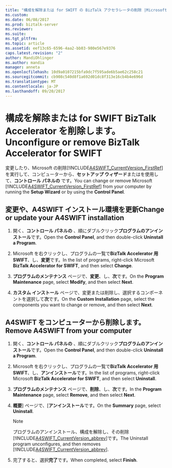 ```yaml
---
title: "構成を解除または for SWIFT の BizTalk アクセラレータの削除 |Microsoft ドキュメント"
ms.custom: 
ms.date: 06/08/2017
ms.prod: biztalk-server
ms.reviewer: 
ms.suite: 
ms.tgt_pltfrm: 
ms.topic: article
ms.assetid: eef13c65-6596-4aa2-bb03-980e567e9376
caps.latest.revision: "2"
author: MandiOhlinger
ms.author: mandia
manager: anneta
ms.openlocfilehash: 10d9a0107215bfa9dc7f595ade6b5ae62c258c21
ms.sourcegitcommit: cb908c540d8f1a692d01dc8f313e16cb4b4e696d
ms.translationtype: MT
ms.contentlocale: ja-JP
ms.lasthandoff: 09/20/2017
---
```

# <a name="unconfigure-or-remove-biztalk-accelerator-for-swift"></a><span data-ttu-id="54932-102">構成を解除または for SWIFT BizTalk Accelerator を削除します。</span><span class="sxs-lookup"><span data-stu-id="54932-102">Unconfigure or remove BizTalk Accelerator for SWIFT</span></span>
<span data-ttu-id="54932-103">変更したり、Microsoft の削除[!INCLUDE[A4SWIFT_CurrentVersion_FirstRef](../../includes/a4swift-currentversion-firstref-md.md)]を実行して、コンピューターから、**セットアップ ウィザード**またはを使用して、**コントロール パネルの** です。</span><span class="sxs-lookup"><span data-stu-id="54932-103">You can change or remove Microsoft [!INCLUDE[A4SWIFT_CurrentVersion_FirstRef](../../includes/a4swift-currentversion-firstref-md.md)] from your computer by running the **Setup Wizard** or by using the **Control Panel**.</span></span>  

## <a name="change-or-update-your-a4swift-installation"></a><span data-ttu-id="54932-104">変更や、A4SWIFT インストール環境を更新</span><span class="sxs-lookup"><span data-stu-id="54932-104">Change or update your A4SWIFT installation</span></span>  
  
1.  <span data-ttu-id="54932-105">開く、**コントロール パネルの** 、順にダブルクリック**プログラムのアンインストール**です。</span><span class="sxs-lookup"><span data-stu-id="54932-105">Open the **Control Panel**, and then double-click **Uninstall a Program**.</span></span>  
  
2.  <span data-ttu-id="54932-106">Microsoft を右クリックし、プログラムの一覧で**BizTalk Accelerator 用 SWIFT**、し、**変更**です。</span><span class="sxs-lookup"><span data-stu-id="54932-106">In the list of programs, right-click Microsoft **BizTalk Accelerator for SWIFT**, and then select **Change**.</span></span>  
  
3.  <span data-ttu-id="54932-107">**プログラムのメンテナンス** ページで、**変更**、し、**次**です。</span><span class="sxs-lookup"><span data-stu-id="54932-107">On the **Program Maintenance** page, select **Modify**, and then select **Next**.</span></span>  
  
4.  <span data-ttu-id="54932-108">**カスタム インストール** ページで、変更または削除し、選択するコンポーネントを選択して**次**です。</span><span class="sxs-lookup"><span data-stu-id="54932-108">On the **Custom Installation** page, select the components you want to change or remove, and then select **Next**.</span></span>  
  
  
## <a name="remove-a4swift-from-your-computer"></a><span data-ttu-id="54932-109">A4SWIFT をコンピューターから削除します。</span><span class="sxs-lookup"><span data-stu-id="54932-109">Remove A4SWIFT from your computer</span></span>  
  
1.  <span data-ttu-id="54932-110">開く、**コントロール パネルの** 、順にダブルクリック**プログラムのアンインストール**です。</span><span class="sxs-lookup"><span data-stu-id="54932-110">Open the **Control Panel**, and then double-click **Uninstall a Program**.</span></span>  
  
2.  <span data-ttu-id="54932-111">Microsoft を右クリックし、プログラムの一覧で**BizTalk Accelerator 用 SWIFT**、し、**アンインストール**です。</span><span class="sxs-lookup"><span data-stu-id="54932-111">In the list of programs, right-click Microsoft **BizTalk Accelerator for SWIFT**, and then select **Uninstall**.</span></span>  
  
3.  <span data-ttu-id="54932-112">**プログラムのメンテナンス** ページで、**削除**、し、**次**です。</span><span class="sxs-lookup"><span data-stu-id="54932-112">In the **Program Maintenance** page, select **Remove**, and then select **Next**.</span></span>  
  
4.  <span data-ttu-id="54932-113">**概要**] ページで、[**アンインストール**です。</span><span class="sxs-lookup"><span data-stu-id="54932-113">On the **Summary** page, select **Uninstall**.</span></span>  
  
    > [!NOTE]
    >  <span data-ttu-id="54932-114">プログラムのアンインストール、構成を解除し、その削除[!INCLUDE[A4SWIFT_CurrentVersion_abbrev](../../includes/a4swift-currentversion-abbrev-md.md)]です。</span><span class="sxs-lookup"><span data-stu-id="54932-114">The Uninstall program unconfigures, and then removes [!INCLUDE[A4SWIFT_CurrentVersion_abbrev](../../includes/a4swift-currentversion-abbrev-md.md)].</span></span>  
  
5.  <span data-ttu-id="54932-115">完了すると、選択**完了**です。</span><span class="sxs-lookup"><span data-stu-id="54932-115">When completed, select **Finish**.</span></span>  